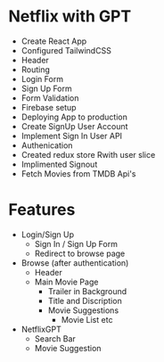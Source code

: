 # Netflix with GPT

- Create React App
- Configured TailwindCSS
- Header
- Routing
- Login Form
- Sign Up Form
- Form Validation
- Firebase setup
- Deploying App to production
- Create SignUp User Account
- Implement Sign In User API
- Authenication
- Created redux store Rwith user slice
- Implimented Signout
- Fetch Movies from TMDB Api's

# Features

- Login/Sign Up
  - Sign In / Sign Up Form
  - Redirect to browse page
- Browse (after authentication)
  - Header
  - Main Movie Page
    - Trailer in Background
    - Title and Discription
    - Movie Suggestions
      - Movie List etc
- NetflixGPT
  - Search Bar
  - Movie Suggestion
